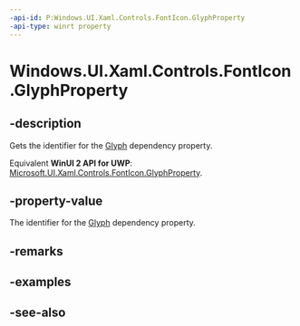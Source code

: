 ```yaml
---
-api-id: P:Windows.UI.Xaml.Controls.FontIcon.GlyphProperty
-api-type: winrt property
---
```


<!-- Property syntax
public Windows.UI.Xaml.DependencyProperty GlyphProperty { get; }
-->

# Windows.UI.Xaml.Controls.FontIcon.GlyphProperty

## -description
Gets the identifier for the [Glyph](fonticon_glyph.md) dependency property.

Equivalent **WinUI 2 API for UWP**: [Microsoft.UI.Xaml.Controls.FontIcon.GlyphProperty](/windows/winui/api/microsoft.ui.xaml.controls.fonticon.glyphproperty).

## -property-value
The identifier for the [Glyph](fonticon_glyph.md) dependency property.

## -remarks

## -examples

## -see-also
